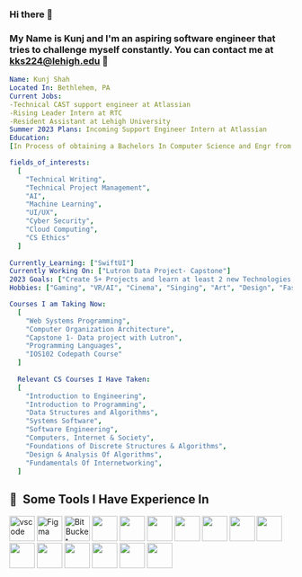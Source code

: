 ### Hi there 👋
### My Name is Kunj and I'm an aspiring software engineer that tries to challenge myself constantly. You can contact me at kks224@lehigh.edu 📧


```yaml
Name: Kunj Shah
Located In: Bethlehem, PA
Current Jobs: 
-Technical CAST support engineer at Atlassian
-Rising Leader Intern at RTC
-Resident Assistant at Lehigh University
Summer 2023 Plans: Incoming Support Engineer Intern at Atlassian 
Education: 
[In Process of obtaining a Bachelors In Computer Science and Engr from Lehigh University, Class of 2024]

fields_of_interests:
  [
    "Technical Writing",
    "Technical Project Management",
    "AI",
    "Machine Learning",
    "UI/UX",
    "Cyber Security",
    "Cloud Computing",
    "CS Ethics"
  ]
  
Currently_Learning: ["SwiftUI"]
Currently Working On: ["Lutron Data Project- Capstone"]
2023 Goals: ["Create 5+ Projects and learn at least 2 new Technologies."]
Hobbies: ["Gaming", "VR/AI", "Cinema", "Singing", "Art", "Design", "Fashion"]

Courses I am Taking Now: 
  [
    "Web Systems Programming", 
    "Computer Organization Architecture", 
    "Capstone 1- Data project with Lutron", 
    "Programming Languages", 
    "IOS102 Codepath Course"
  ]
  
  Relevant CS Courses I Have Taken: 
  [
    "Introduction to Engineering",
    "Introduction to Programming",
    "Data Structures and Algorithms", 
    "Systems Software", 
    "Software Engineering",
    "Computers, Internet & Society", 
    "Foundations of Discrete Structures & Algorithms", 
    "Design & Analysis Of Algorithms",
    "Fundamentals Of Internetworking",
  ]


```
<h2> 🚀 &nbsp;Some Tools I Have Experience In </h2>
<p align="left">
<img src="https://cdn.jsdelivr.net/gh/devicons/devicon/icons/vscode/vscode-original.svg" alt="vscode" width="45" height="45"/>
<img src="https://cdn.jsdelivr.net/gh/devicons/devicon/icons/figma/figma-original.svg" alt="Figma" width="45" height="45"/>
<img src="https://cdn.jsdelivr.net/gh/devicons/devicon/icons/bitbucket/bitbucket-original.svg" alt="BitBucket" width="45" height="45"/>
<img src="https://cdn.jsdelivr.net/gh/devicons/devicon/icons/c/c-original.svg" width="45" height="45"/>
<img src="https://cdn.jsdelivr.net/gh/devicons/devicon/icons/cplusplus/cplusplus-original.svg" width="45" height="45" />
<img src="https://cdn.jsdelivr.net/gh/devicons/devicon/icons/java/java-original.svg" width="45" height="45"/>
<img src="https://cdn.jsdelivr.net/gh/devicons/devicon/icons/css3/css3-original.svg" width="45" height="45" />
<img src="https://cdn.jsdelivr.net/gh/devicons/devicon/icons/html5/html5-original.svg" width="45" height="45"/>
<img src="https://cdn.jsdelivr.net/gh/devicons/devicon/icons/git/git-original.svg" width="45" height="45" />

<img src="https://cdn.jsdelivr.net/gh/devicons/devicon/icons/github/github-original.svg" width="45" height="45"/>
          
<img src="https://cdn.jsdelivr.net/gh/devicons/devicon/icons/androidstudio/androidstudio-original.svg" width="45" height="45"/>
<img src="https://cdn.jsdelivr.net/gh/devicons/devicon/icons/postgresql/postgresql-original.svg" width="45" height="45"/>
<img src="https://cdn.jsdelivr.net/gh/devicons/devicon/icons/firebase/firebase-plain.svg" width="45" height="45" />
<img src="https://cdn.jsdelivr.net/gh/devicons/devicon/icons/drupal/drupal-original-wordmark.svg" width="45" height="45"/>
<img src="https://cdn.jsdelivr.net/gh/devicons/devicon/icons/heroku/heroku-original.svg" width="45" height="45"/>
<img src="https://cdn.jsdelivr.net/gh/devicons/devicon/icons/jira/jira-original.svg" width="45" height="45"/>
                    
          
          
</p>
